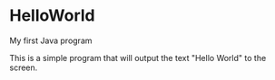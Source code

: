 # HelloWorld
My first Java program

This is a simple program that will output the text "Hello World" to the screen.
